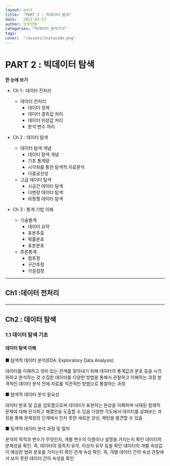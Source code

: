 ```yaml
---
layout: post
title:  "PART 2 : 빅데이터 탐색"
date:   2021-03-17 
author: 단우아범
categories: "빅데이터_분석기사"
tags:	
cover:  "/assets/instacode.png"
---
```


# PART 2 : 빅데이터 탐색
__한 눈에 보기__  
 - Ch 1 : 데이터 전처리
   - 데이터 전처리
     - 데이터 정제
     - 데이터 결측값 처리
     - 데이터 이상값 처리
     - 분석 변수 처리
    
 - Ch 2 : 데이터 탐색
   - 데이터 탐색 개념
     - 데이터 탐색 개념
     - 기초 통계량
     - 시각화를 통한 탐색적 자료분석
     - 다중공선성
   - 고급 데이터 탐색
     - 시공간 데이터 탐색
     - 다변량 데이터 탐색
     - 비정형 데이터 탐색
 - Ch 3 : 통계 기법 이해
   - 기술통계
     - 데이터 요약
     - 표본추출
     - 확률분포
     - 표본분포
   - 추론통계
     - 점추정
     - 구간추정
     - 가설검정
   
---

## Ch1 :데이터 전처리
### 
---

## Ch2 : 데이터 탐색
### 1.1 데이터 탐색 기초  
#### 데이터 탐색 이해
■ 탐색적 데이터 분석(EDA: Exploratory Data Analysis)  

데이터를 이해하고 의미 있는 관계를 찾아내기 위해 데이터의 통계값과 분포 등을 시각화하고 분석하는 것
수집한 데이터를 다양한 방법을 통해서 관찰하고 이해하는 과정
본격적인 데이터 분석 전에 자료를 직관적인 방법으로 통찰하는 과정

■ 탐색적 데이터 분석 필요성  

데이터 분포 및 값을 검토함으로써 데이터가 표현하는 현상을 이해하며 내재된 잠재적 문제에 대해 인식하고 해결안을 도출할 수 있음
다양한 각도에서 데이터를 살펴보는 과정을 통해 문제정의 단계에서 인지 못한 새로운 양상, 패턴을 발견할 수 있음  

■ 팀색적 데이터 분석 과정 및 절차  

분석의 목적과 변수가 무엇인지, 개별 변수의 이름이나 설명을 가지는지 확인
데이터의 문제성을 확인. 즉, 데이터의 결측치 유무, 이상치 유무 등을 확인
데이터의 개별 속성값이 예상한 범위 분포를 가지는지 확인
관계 속성 확인. 즉, 개별 데이터 간의 속성 관찰에서 보지 못한 데이터 간의 속성을 확인
    
